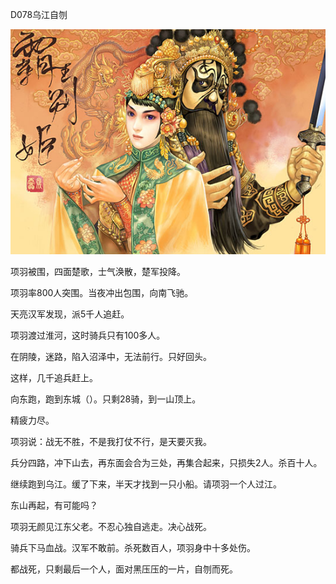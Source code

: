 D078乌江自刎

![2013651112159561](2013651112159561.jpg)



项羽被围，四面楚歌，士气涣散，楚军投降。

 

项羽率800人突围。当夜冲出包围，向南飞驰。

 

天亮汉军发现，派5千人追赶。

 

项羽渡过淮河，这时骑兵只有100多人。

 

在阴陵，迷路，陷入沼泽中，无法前行。只好回头。

 

这样，几千追兵赶上。

 

向东跑，跑到东城（）。只剩28骑，到一山顶上。

 

精疲力尽。

 

项羽说：战无不胜，不是我打仗不行，是天要灭我。

 

兵分四路，冲下山去，再东面会合为三处，再集合起来，只损失2人。杀百十人。

 

继续跑到乌江。缓了下来，半天才找到一只小船。请项羽一个人过江。

 

东山再起，有可能吗？

 

项羽无颜见江东父老。不忍心独自逃走。决心战死。

 

骑兵下马血战。汉军不敢前。杀死数百人，项羽身中十多处伤。

 

都战死，只剩最后一个人，面对黑压压的一片，自刎而死。

 

 